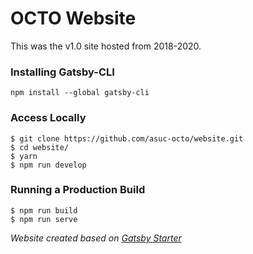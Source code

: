 # OCTO Website
This was the v1.0 site hosted from 2018-2020.

### Installing Gatsby-CLI
```
npm install --global gatsby-cli
```
    
### Access Locally
```
$ git clone https://github.com/asuc-octo/website.git
$ cd website/
$ yarn
$ npm run develop
```

### Running a Production Build
```
$ npm run build
$ npm run serve
```

*Website created based on [Gatsby Starter](https://github.com/AustinGreen/gatsby-starter-netlify-cms)* 
